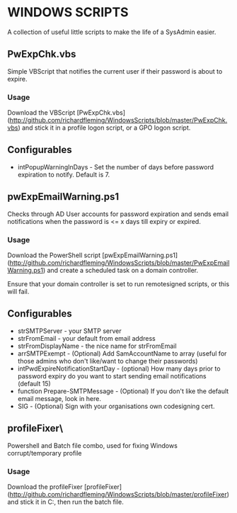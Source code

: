 WINDOWS SCRIPTS
===============

A collection of useful little scripts to make the life of a SysAdmin easier.

PwExpChk.vbs
------------
Simple VBScript that notifies the current user if their password is about to expire.

### Usage
Download the VBScript [PwExpChk.vbs] (http://github.com/richardfleming/WindowsScripts/blob/master/PwExpChk.vbs) and stick it in a profile logon script, or a GPO logon script.

Configurables
-------------
- intPopupWarningInDays - Set the number of days before password expiration to notify.  Default is 7.


pwExpEmailWarning.ps1
---------------------
Checks through AD User accounts for password expiration and sends email notifications when the password is <= x days till expiry or expired.

### Usage
Download the PowerShell script [pwExpEmailWarning.ps1] (http://github.com/richardfleming/WindowsScripts/blob/master/PwExpEmailWarning.ps1) and create a scheduled task on a domain controller.

Ensure that your domain controller is set to run remotesigned scripts, or this will fail.

Configurables
-------------
- strSMTPServer - your SMTP server
- strFromEmail - your default from email address
- strFromDisplayName - the nice name for strFromEmail
- arrSMTPExempt - (Optional) Add SamAccountName to array (useful for those admins who don't like/want to change their passwords)
- intPwdExpireNotificationStartDay - (optional) How many days prior to password expiry do you want to start sending email notifications (default 15)
- function Prepare-SMTPMessage - (Optional) If you don't like the default email message, look in here.
- SIG - (Optional) Sign with your organisations own codesigning cert.


profileFixer\
-------------
Powershell and Batch file combo, used for fixing Windows corrupt/temporary profile

### Usage
Download the profileFixer [profileFixer] (http://github.com/richardfleming/WindowsScripts/blob/master/profileFixer) and stick it in C:\, then run the batch file.
